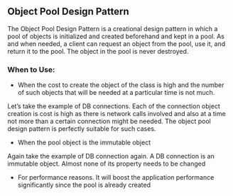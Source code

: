 ## Object Pool Design Pattern

The Object Pool Design Pattern is a creational design pattern in which a pool of objects is initialized and created beforehand and kept in a pool. As and when needed, a client can request an object from the pool, use it, and return it to the pool. The object in the pool is never destroyed.

### When to Use:

 - When the cost to create the object of the class is high and the number of such objects that will be needed at a particular time is not much.

Let’s take the example of DB connections. Each of the connection object creation is cost is high as there is network calls involved and also at a time not more than a certain connection might be needed. The object pool design pattern is perfectly suitable for such cases.

 - When the pool object is the immutable object

Again take the example of DB connection again. A DB connection is an immutable object. Almost none of its property needs to be changed

 - For performance reasons. It will boost the application performance significantly since the pool is already created